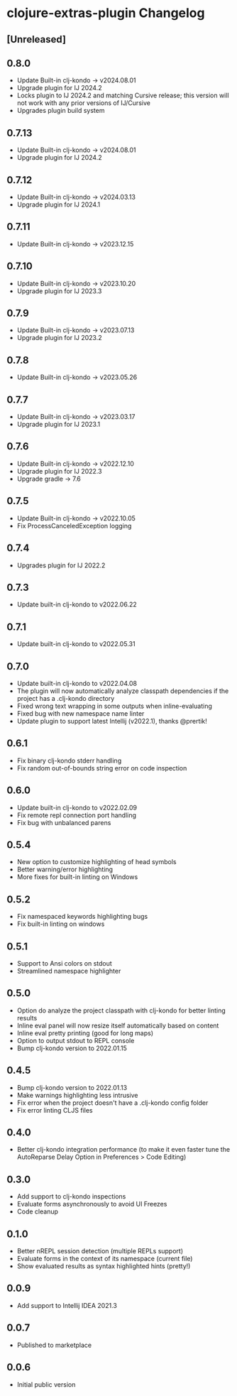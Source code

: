 # clojure-extras-plugin Changelog

## [Unreleased]

## 0.8.0
- Update Built-in clj-kondo -> v2024.08.01
- Upgrade plugin for IJ 2024.2
- Locks plugin to IJ 2024.2 and matching Cursive release; this version will not work with any prior versions of IJ/Cursive
- Upgrades plugin build system 

## 0.7.13
- Update Built-in clj-kondo -> v2024.08.01
- Upgrade plugin for IJ 2024.2

## 0.7.12
- Update Built-in clj-kondo -> v2024.03.13
- Upgrade plugin for IJ 2024.1

## 0.7.11
- Update Built-in clj-kondo -> v2023.12.15

## 0.7.10
- Update Built-in clj-kondo -> v2023.10.20
- Upgrade plugin for IJ 2023.3

## 0.7.9
- Update Built-in clj-kondo -> v2023.07.13
- Upgrade plugin for IJ 2023.2

## 0.7.8
- Update Built-in clj-kondo -> v2023.05.26

## 0.7.7
- Update Built-in clj-kondo -> v2023.03.17
- Upgrade plugin for IJ 2023.1

## 0.7.6
- Update Built-in clj-kondo -> v2022.12.10
- Upgrade plugin for IJ 2022.3
- Upgrade gradle -> 7.6

## 0.7.5
- Update Built-in clj-kondo -> v2022.10.05
- Fix ProcessCanceledException logging

## 0.7.4
- Upgrades plugin for IJ 2022.2

## 0.7.3
- Update built-in clj-kondo to v2022.06.22

## 0.7.1
- Update built-in clj-kondo to v2022.05.31

## 0.7.0
- Update built-in clj-kondo to v2022.04.08
- The plugin will now automatically analyze classpath dependencies if the project has a .clj-kondo directory
- Fixed wrong text wrapping in some outputs when inline-evaluating
- Fixed bug with new namespace name linter
- Update plugin to support latest Intellij (v2022.1), thanks @prertik!

## 0.6.1
- Fix binary clj-kondo stderr handling
- Fix random out-of-bounds string error on code inspection

## 0.6.0
- Update built-in clj-kondo to v2022.02.09
- Fix remote repl connection port handling
- Fix bug with unbalanced parens

## 0.5.4
- New option to customize highlighting of head symbols
- Better warning/error highlighting
- More fixes for built-in linting on Windows

## 0.5.2
- Fix namespaced keywords highlighting bugs
- Fix built-in linting on windows

## 0.5.1
- Support to Ansi colors on stdout
- Streamlined namespace highlighter

## 0.5.0
- Option do analyze the project classpath with clj-kondo for better linting results
- Inline eval panel will now resize itself automatically based on content
- Inline eval pretty printing (good for long maps)
- Option to output stdout to REPL console
- Bump clj-kondo version to 2022.01.15

## 0.4.5
- Bump clj-kondo version to 2022.01.13
- Make warnings highlighting less intrusive
- Fix error when the project doesn't have a .clj-kondo config folder
- Fix error linting CLJS files

## 0.4.0
- Better clj-kondo integration performance (to make it even faster tune the AutoReparse Delay Option in Preferences > Code Editing)

## 0.3.0
- Add support to clj-kondo inspections
- Evaluate forms asynchronously to avoid UI Freezes
- Code cleanup

## 0.1.0
- Better nREPL session detection (multiple REPLs support)
- Evaluate forms in the context of its namespace (current file)
- Show evaluated results as syntax highlighted hints (pretty!)

## 0.0.9
- Add support to Intellij IDEA 2021.3

## 0.0.7
- Published to marketplace

## 0.0.6
- Initial public version
